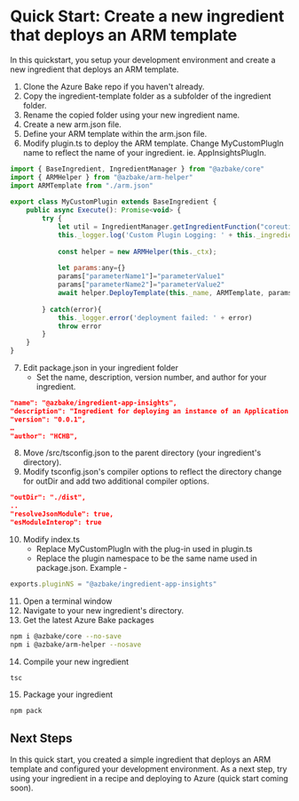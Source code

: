# Quick Start: Create a new ingredient that deploys an ARM template

In this quickstart, you setup your development environment and create a new ingredient that deploys an ARM template.

1. Clone the Azure Bake repo if you haven't already.
2. Copy the ingredient-template folder as a subfolder of the ingredient folder.
3. Rename the copied folder using your new ingredient name.
4. Create a new arm.json file.
5. Define your ARM template within the arm.json file.
6. Modify plugin.ts to deploy the ARM template.  Change MyCustomPlugIn name to reflect the name of your ingredient.  ie. AppInsightsPlugIn.

```js
import { BaseIngredient, IngredientManager } from "@azbake/core"
import { ARMHelper } from "@azbake/arm-helper"
import ARMTemplate from "./arm.json"
	
export class MyCustomPlugin extends BaseIngredient {
    public async Execute(): Promise<void> {
		try {
            let util = IngredientManager.getIngredientFunction("coreutils", this._ctx)
            this._logger.log('Custom Plugin Logging: ' + this._ingredient.properties.source)
            
            const helper = new ARMHelper(this._ctx);
            
            let params:any={}
            params["parameterName1"]="parameterValue1"
            params["parameterName2"]="parameterValue2"
            await helper.DeployTemplate(this._name, ARMTemplate, params, util.resource_group())
            
        } catch(error){
            this._logger.error('deployment failed: ' + error)
            throw error
        }
    }
}
```

7. Edit package.json in your ingredient folder
   - Set the name, description, version number, and author for your ingredient.  
```json
"name": "@azbake/ingredient-app-insights",
"description": "Ingredient for deploying an instance of an Application Insights resource",
"version": "0.0.1",
…
"author": "HCHB",
```
8. Move /src/tsconfig.json to the parent directory (your ingredient's directory).
9. Modify tsconfig.json's compiler options to reflect the directory change for outDir and add two additional compiler options.
```json
"outDir": "./dist",
..
"resolveJsonModule": true,
"esModuleInterop": true
```

10. Modify index.ts
	- Replace MyCustomPlugIn with the plug-in used in plugin.ts
	- Replace the plugin namespace to be the same name used in package.json.  Example - 
```ts
exports.pluginNS = "@azbake/ingredient-app-insights"
```
11. Open a terminal window
12. Navigate to your new ingredient's directory.
13. Get the latest Azure Bake packages
```bash
npm i @azbake/core --no-save
npm i @azbake/arm-helper --nosave
```
14. Compile your new ingredient 
```
tsc
```
15. Package your ingredient
```bash
npm pack
```

## Next Steps
In this quick start, you created a simple ingredient that deploys an ARM template and configured your development environment.  As a next step, try using your ingredient in a recipe and deploying to Azure (quick start coming soon).